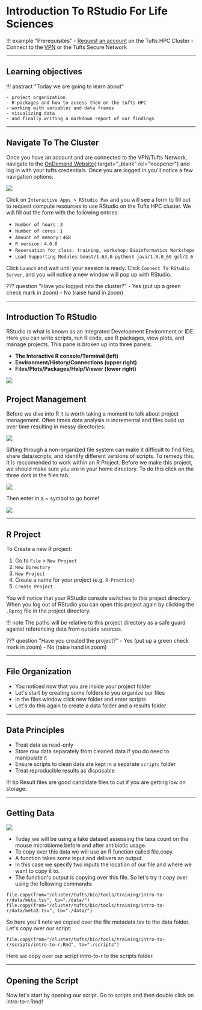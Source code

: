 # Introduction To RStudio For Life Sciences

!!! example "Prerequisites"
    - [Request an account](http://research.uit.tufts.edu/) on the Tufts HPC Cluster
    - Connect to the [VPN](https://access.tufts.edu/vpn) or the Tufts Secure Network

---

## Learning objectives

!!! abstract "Today we are going to learn about"

    - project organization
    - R packages and how to access them on the tufts HPC
    - working with variables and data frames
    - visualizing data
    - and finally writing a markdown report of our findings

---

## Navigate To The Cluster

Once you have an account and are connected to the VPN/Tufts Network, navigate to the [OnDemand Website](https://ondemand.pax.tufts.edu/){:target="_blank" rel="noopener"} and log in with your tufts credentials. Once you are logged in you'll notice a few navigation options:

![](images/ondemand_layout_pic.png)

Click on `Interactive Apps > RStudio Pax` and you will see a form to fill out to request compute resources to use RStudio on the Tufts HPC cluster. We will fill out the form with the following entries:

- `Number of hours` : `3`
- `Number of cores` : `1`
- `Amount of memory` : `4GB`
- `R version` : `4.0.0`
- `Reservation for class, training, workshop` : `Bioinformatics Workshops`
- `Load Supporting Modules`: `boost/1.63.0-python3 java/1.8.0_60 gsl/2.6`

Click `Launch` and wait until your session is ready. Click `Connect To RStudio Server`, and you will notice a new window will pop up with RStudio. 

??? question "Have you logged into the cluster?"
    - Yes (put up a green check mark in zoom)
    - No (raise hand in zoom)
    
---

## Introduction To RStudio

RStudio is what is known as an Integrated Development Environment or IDE. Here you can write scripts, run R code, use R packages, view plots, and manage projects. This pane is broken up into three panels:

- **The Interactive R console/Terminal (left)**
- **Environment/History/Connections (upper right)**
- **Files/Plots/Packages/Help/Viewer (lower right)**

![](images/rstudio1.png)

## Project Management

Before we dive into R it is worth taking a moment to talk about project management. Often times data analysis is incremental and files build up over time resulting in messy directories:

![](images/messy.png)

Sifting through a non-organized file system can make it difficult to find files, share data/scripts, and identify different versions of scripts. To remedy this, It is reccomended to work within an R Project. Before we make this project, we should make sure you are in your home directory. To do this click on the three dots in the files tab:

![](images/three_dots.png)

Then enter in a ~ symbol to go home!

![](images/getting_home.png)

---

## R Project

To Create a new R project:

1. Go to `File` > `New Project`
2. `New Directory`
3. `New Project`
4. Create a name for your project (e.g. `R-Practice`)
5. `Create Project`

You will notice that your RStudio console switches to this project directory. When you log out of RStudio you can open this project again by clicking the `.Rproj` file in the project directory. 

!!! note
    The paths will be relative to this project directory as a safe guard against referencing data from outside sources. 

??? question "Have you created the project?"
    - Yes (put up a green check mark in zoom)
    - No (raise hand in zoom)

--- 

## File Organization

- You noticed now that you are inside your project folder
- Let's start by creating some folders to you organize our files
- In the files window click new folder and enter scripts
- Let's do this again to create a data folder and a results folder

---

## Data Principles

- Treat data as read-only
- Store raw data separately from cleaned data if you do need to manipulate it
- Ensure scripts to clean data are kept in a separate `scripts` folder
- Treat reproducible results as disposable

!!! tip
    Result files are good candidate files to cut if you are getting low on storage.

---

## Getting Data

![](images/data_summary.png)

- Today we will be using a fake dataset assessing the taxa count on the mouse microbiome before and after antibiotic usage.
- To copy over this data we will use an R function called file.copy. 
- A function takes some input and delivers an output. 
- In this case we specify two inputs the location of our file and where we want to copy it to. 
- The function's output is copying over this file. So let's try it copy over using the following commands:



```{r data.copy,warning=F,message=F}
file.copy(from="/cluster/tufts/bio/tools/training/intro-to-r/data/meta.tsv", to="./data/")
file.copy(from="/cluster/tufts/bio/tools/training/intro-to-r/data/meta2.tsv", to="./data/")
```

So here you'll note we copied over the file metadata.tsv to the data folder. Let's copy over our script:

```{r script.copy,warning=F,message=F}
file.copy(from="/cluster/tufts/bio/tools/training/intro-to-r/scripts/intro-to-r.Rmd", to="./scripts")
```

Here we copy over our script intro-to-r to the scripts folder.

---

## Opening the Script

Now let's start by opening our script. Go to scripts and then double click on intro-to-r.Rmd!
